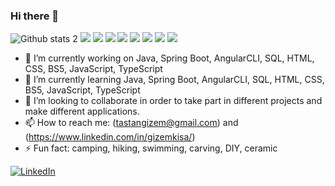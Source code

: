 ### Hi there 👋



![Github stats 2](https://github-readme-stats.vercel.app/api?username=gizot&show_icons=true&theme=radical)
[![](https://img.shields.io/badge/SpringBoot-<3-red.svg)](https://bitbucket.org/lbesson/ansi-colors)
[![](https://img.shields.io/badge/AngularCLI-YES-red.svg)](https://bitbucket.org/lbesson/ansi-colors)
[![](https://img.shields.io/badge/Java-YES-red.svg)](https://bitbucket.org/lbesson/ansi-colors)
[![](https://img.shields.io/badge/JavaScript%3F-YES-red.svg)](https://bitbucket.org/lbesson/ansi-colors)
[![](https://img.shields.io/badge/TypeScript%3F-YES-red.svg)](https://bitbucket.org/lbesson/ansi-colors)
[![](https://img.shields.io/badge/BS5%3F-YES-red.svg)](https://bitbucket.org/lbesson/ansi-colors)
[![](https://img.shields.io/badge/HTML%3F-YES-red.svg)](https://bitbucket.org/lbesson/ansi-colors)
[![](https://img.shields.io/badge/CSS%3F-YES-red.svg)](https://bitbucket.org/lbesson/ansi-colors)

- 🔭 I’m currently working on Java, Spring Boot, AngularCLI, SQL, HTML, CSS, BS5, JavaScript, TypeScript
- 🌱 I’m currently learning Java, Spring Boot, AngularCLI, SQL, HTML, CSS, BS5, JavaScript, TypeScript
- 👯 I’m looking to collaborate in order to take part in different projects and make different applications.
- 📫 How to reach me: (tastangizem@gmail.com) and (https://www.linkedin.com/in/gizemkisa/)
- ⚡ Fun fact: camping, hiking, swimming, carving, DIY, ceramic



[![LinkedIn](https://img.shields.io/badge/-Github-000?style=quare&labelColor=000&logo=Github&logoColor=white&link=link)](https://www.linkedin.com/in/gizemkisa/)  



